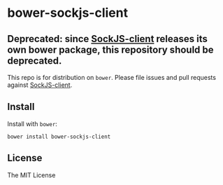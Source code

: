# bower-sockjs-client

## Deprecated: since [SockJS-client](https://github.com/sockjs/sockjs-client) releases its own bower package, this repository should be deprecated.

This repo is for distribution on `bower`. Please file issues and pull requests against [SockJS-client](https://github.com/sockjs/sockjs-client).

## Install

Install with `bower`:

```shell
bower install bower-sockjs-client
```

## License

The MIT License
